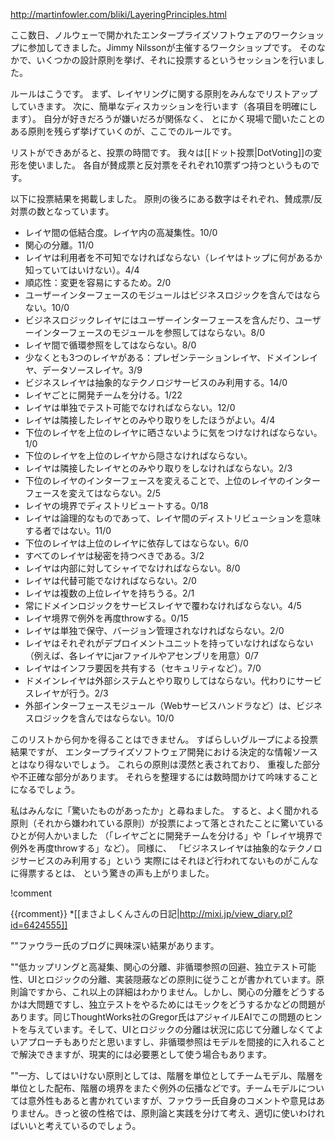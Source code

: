 http://martinfowler.com/bliki/LayeringPrinciples.html

ここ数日、ノルウェーで開かれたエンタープライズソフトウェアのワークショップに参加してきました。Jimmy Nilssonが主催するワークショップです。
そのなかで、いくつかの設計原則を挙げ、それに投票するというセッションを行いました。

ルールはこうです。
まず、レイヤリングに関する原則をみんなでリストアップしていきます。
次に、簡単なディスカッションを行います（各項目を明確にします）。
自分が好きだろうが嫌いだろが関係なく、
とにかく現場で聞いたことのある原則を残らず挙げていくのが、ここでのルールです。

リストができあがると、投票の時間です。
我々は[[ドット投票|DotVoting]]の変形を使いました。
各自が賛成票と反対票をそれぞれ10票ずつ持つというものです。

以下に投票結果を掲載しました。
原則の後ろにある数字はそれぞれ、賛成票/反対票の数となっています。

* レイヤ間の低結合度。レイヤ内の高凝集性。10/0
* 関心の分離。11/0
* レイヤは利用者を不可知でなければならない（レイヤはトップに何があるか知っていてはいけない）。4/4
* 順応性：変更を容易にするため。2/0
* ユーザーインターフェースのモジュールはビジネスロジックを含んではならない。10/0
* ビジネスロジックレイヤにはユーザーインターフェースを含んだり、ユーザーインターフェースのモジュールを参照してはならない。8/0
* レイヤ間で循環参照をしてはならない。8/0
* 少なくとも3つのレイヤがある：プレゼンテーションレイヤ、ドメインレイヤ、データソースレイヤ。3/9
* ビジネスレイヤは抽象的なテクノロジサービスのみ利用する。14/0
* レイヤごとに開発チームを分ける。1/22
* レイヤは単独でテスト可能でなければならない。12/0
* レイヤは隣接したレイヤとのみやり取りをしたほうがよい。4/4
* 下位のレイヤを上位のレイヤに晒さないように気をつけなければならない。1/0
* 下位のレイヤを上位のレイヤから隠さなければならない。
* レイヤは隣接したレイヤとのみやり取りをしなければならない。2/3
* 下位のレイヤのインターフェースを変えることで、上位のレイヤのインターフェースを変えてはならない。2/5
* レイヤの境界でディストリビュートする。0/18
* レイヤは論理的なものであって、レイヤ間のディストリビューションを意味する者ではない。11/0
* 下位のレイヤは上位のレイヤに依存してはならない。6/0
* すべてのレイヤは秘密を持つべきである。3/2
* レイヤは内部に対してシャイでなければならない。8/0
* レイヤは代替可能でなければならない。2/0
* レイヤは複数の上位レイヤを持ちうる。2/1
* 常にドメインロジックをサービスレイヤで覆わなければならない。4/5
* レイヤ境界で例外を再度throwする。0/15
* レイヤは単独で保守、バージョン管理されなければならない。2/0
* レイヤはそれぞれがデプロイメントユニットを持っていなければならない（例えば、各レイヤにjarファイルやアセンブリを用意）0/7
* レイヤはインフラ要因を共有する（セキュリティなど）。7/0
* ドメインレイヤは外部システムとやり取りしてはならない。代わりにサービスレイヤが行う。2/3
* 外部インターフェースモジュール（Webサービスハンドラなど）は、ビジネスロジックを含んではならない。10/0

このリストから何かを得ることはできません。
すばらしいグループによる投票結果ですが、
エンタープライズソフトウェア開発における決定的な情報ソースとはなり得ないでしょう。
これらの原則は漠然と表されており、
重複した部分や不正確な部分があります。
それらを整理するには数時間かけて吟味することになるでしょう。

私はみんなに「驚いたものがあったか」と尋ねました。
すると、よく聞かれる原則（それから嫌われている原則）が投票によって落とされたことに驚いているひとが何人かいました
（「レイヤごとに開発チームを分ける」や「レイヤ境界で例外を再度throwする」など）。
同様に、
「ビジネスレイヤは抽象的なテクノロジサービスのみ利用する」という
実際にはそれほど行われてないものがこんなに得票するとは、
という驚きの声も上がりました。

!comment

{{rcomment}}
*[[まさよしくんさんの日記|http://mixi.jp/view_diary.pl?id=6424555]]

""ファウラー氏のブログに興味深い結果があります。 

""低カップリングと高凝集、関心の分離、非循環参照の回避、独立テスト可能性、UIとロジックの分離、実装隠蔽などの原則に従うことが書かれています。原則論ですから、これ以上の詳細はわかりません。しかし、関心の分離をどうするかは大問題ですし、独立テストをやるためにはモックをどうするかなどの問題があります。同じThoughtWorks社のGregor氏はアジャイルEAIでこの問題のヒントを与えています。そして、UIとロジックの分離は状況に応じて分離しなくてよいアプローチもありだと思いますし、非循環参照はモデルを間接的に入れることで解決できますが、現実的には必要悪として使う場合もあります。 

""一方、してはいけない原則としては、階層を単位としてチームモデル、階層を単位とした配布、階層の境界をまたぐ例外の伝播などです。チームモデルについては意外性もあると書かれていますが、ファウラー氏自身のコメントや意見はありません。きっと彼の性格では、原則論と実践を分けて考え、適切に使いわければいいと考えているのでしょう。
